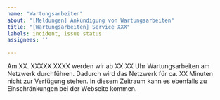 ```yaml
---
name: "Wartungsarbeiten"
about: "[Meldungen] Ankündigung von Wartungsarbeiten"
title: "[Wartungsarbeiten] Service XXX"
labels: incident, issue status
assignees: ''

---
```


Am XX. XXXXX XXXX werden wir ab XX:XX Uhr Wartungsarbeiten am Netzwerk durchführen. Dadurch wird das Netzwerk für ca. XX Minuten nicht zur Verfügung stehen. In diesem Zeitraum kann es ebenfalls zu Einschränkungen bei der Webseite kommen.
